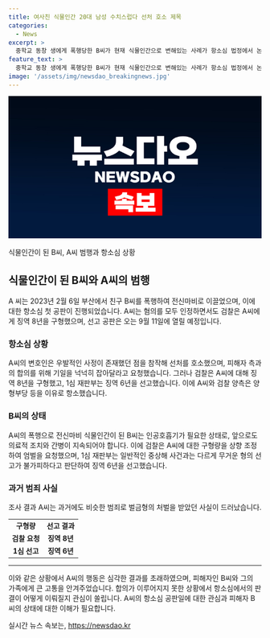 ```yaml
---
title: 여사친 식물인간 20대 남성 수치스럽다 선처 호소 제목
categories:
  - News
excerpt: >
  중학교 동창 생에게 폭행당한 B씨가 현재 식물인간으로 변해있는 사례가 항소심 법정에서 논의 중이다. A씨 측 변호인은 우발적 사정을 감안해 선처를 호소하며, 피해자의 부모가 받는 고통과 경제적 어려움을 감안해 선고를 미루길 요청했다. A씨는 혐의를 모두 인정하고, 검찰은 징역 8년을 요청했다. 사건 이후 B씨의 어머니가 더 강한 처벌을 호소하고, A씨는 과거 비슷한 범죄로 벌금형을 받은 경력이 있었다. (문장 : 145자)
feature_text: >
  중학교 동창 생에게 폭행당한 B씨가 현재 식물인간으로 변해있는 사례가 항소심 법정에서 논의 중이다. A씨 측 변호인은 우발적 사정을 감안해 선처를 호소하며, 피해자의 부모가 받는 고통과 경제적 어려움을 감안해 선고를 미루길 요청했다. A씨는 혐의를 모두 인정하고, 검찰은 징역 8년을 요청했다. 사건 이후 B씨의 어머니가 더 강한 처벌을 호소하고, A씨는 과거 비슷한 범죄로 벌금형을 받은 경력이 있었다. (문장 : 145자)
image: '/assets/img/newsdao_breakingnews.jpg'
---
```


<p><img src="/assets/img/newsdao_breakingnews.jpg" alt="bookingtag 속보" /></p>

<p>식물인간이 된 B씨, A씨 범행과 항소심 상황</p>

<h2 data-ke-size="size26">식물인간이 된 B씨와 A씨의 범행</h2>

<p data-ke-size="size16">A 씨는 2023년 2월 6일 부산에서 친구 B씨를 폭행하여 전신마비로 이끌었으며, 이에 대한 항소심 첫 공판이 진행되었습니다. A씨는 혐의를 모두 인정하면서도 검찰은 A씨에게 징역 8년을 구형했으며, 선고 공판은 오는 9월 11일에 열릴 예정입니다.</p>

<h3>항소심 상황</h3>

<p data-ke-size="size16">A씨의 변호인은 우발적인 사정이 존재했던 점을 참작해 선처를 호소했으며, 피해자 측과의 합의를 위해 기일을 넉넉히 잡아달라고 요청했습니다. 그러나 검찰은 A씨에 대해 징역 8년을 구형했고, 1심 재판부는 징역 6년을 선고했습니다. 이에 A씨와 검찰 양측은 양형부당 등을 이유로 항소했습니다.</p>

<h3>B씨의 상태</h3>

<p data-ke-size="size16">A씨의 폭행으로 전신마비 식물인간이 된 B씨는 인공호흡기가 필요한 상태로, 앞으로도 의료적 조치와 간병이 지속되어야 합니다. 이에 검찰은 A씨에 대한 구형량을 상향 조정하여 엄벌을 요청했으며, 1심 재판부는 일반적인 중상해 사건과는 다르게 무거운 형의 선고가 불가피하다고 판단하여 징역 6년을 선고했습니다.</p>

<h3>과거 범죄 사실</h3>

<p data-ke-size="size16">조사 결과 A씨는 과거에도 비슷한 범죄로 벌금형의 처벌을 받았던 사실이 드러났습니다.</p>

<table>
  <tr>
    <td style="text-align: center; height: 17px;"><b>구형량</b></td>
    <td style="text-align: center; height: 17px;"><b>선고 결과</b></td>
  </tr>
  <tr>
    <td style="text-align: center; height: 17px;"><b>검찰 요청</b></td>
    <td style="text-align: center; height: 17px;"><b>징역 8년</b></td>
  </tr>
  <tr>
    <td style="text-align: center; height: 17px;"><b>1심 선고</b></td>
    <td style="text-align: center; height: 17px;"><b>징역 6년</b></td>
  </tr>
</table>

<hr>

<p>이와 같은 상황에서 A씨의 행동은 심각한 결과를 초래하였으며, 피해자인 B씨와 그의 가족에게 큰 고통을 안겨주었습니다. 합의가 이루어지지 못한 상황에서 항소심에서의 판결이 어떻게 이뤄질지 관심이 쏠립니다. A씨의 항소심 공판일에 대한 관심과 피해자 B씨의 상태에 대한 이해가 필요합니다.</p>
실시간 뉴스 속보는, <a href="https://newsdao.kr" rel="dofollow">https://newsdao.kr</a>


